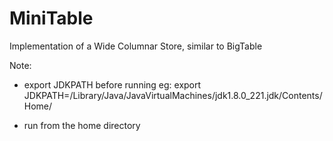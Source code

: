 # MiniTable
Implementation of a Wide Columnar Store, similar to BigTable


Note:
- export JDKPATH before running
  eg: export JDKPATH=/Library/Java/JavaVirtualMachines/jdk1.8.0_221.jdk/Contents/Home/

- run from the home directory
